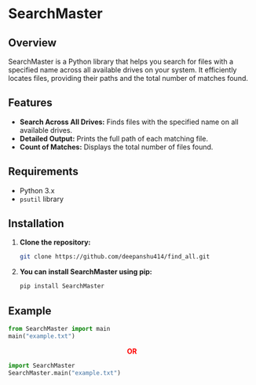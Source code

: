 # SearchMaster

## Overview

SearchMaster is a Python library that helps you search for files with a specified name across all available drives on your system. It efficiently locates files, providing their paths and the total number of matches found.

## Features

- **Search Across All Drives:** Finds files with the specified name on all available drives.
- **Detailed Output:** Prints the full path of each matching file.
- **Count of Matches:** Displays the total number of files found.

## Requirements

- Python 3.x
- `psutil` library

## Installation

1. **Clone the repository:**

   ```sh
   git clone https://github.com/deepanshu414/find_all.git
   ```
2. **You can install SearchMaster using pip:**

   ```sh
   pip install SearchMaster
   ```

## Example
```python
from SearchMaster import main
main("example.txt")
```
**<p align="center" style="color:red;">OR</p>**
```python
import SearchMaster 
SearchMaster.main("example.txt")
```

   
